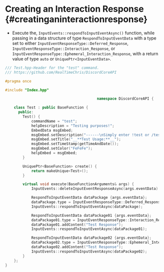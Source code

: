 Creating an Interaction Response {#creatinganinteractionresponse}
============
- Execute the, `InputEvents::respondToInputEventAsync()` function, while passing in a data structure of type `RespondToInputEventData` with a type set to either `InputEventResponseType::Deferred_Response`, `InputEventResponseType::Interaction_Response`, or `InputEventResponseType::Ephemeral_Interaction_Response`, with a return value of type `auto` or `UniquePtr<InputEventData>`.
```cpp
/// Test.hpp-Header for the "test" command.
/// https://github.com/RealTimeChris/DiscordCoreAPI

#pragma once

#include "Index.hpp"

										  namespace DiscordCoreAPI {

	class Test : public BaseFunction {
	  public:
		Test() {
			commandName = "test";
			helpDescription = "Testing purposes!";
			EmbedData msgEmbed;
			msgEmbed.setDescription("------\nSimply enter !test or /test!\n------");
			msgEmbed.setTitle("__**Test Usage:**__");
			msgEmbed.setTimeStamp(getTimeAndDate());
			msgEmbed.setColor("FeFeFe");
			helpEmbed = msgEmbed;
		}

		UniquePtr<BaseFunction> create() {
			return makeUnique<Test>();
		}

		virtual void execute(BaseFunctionArguments& args) {
			InputEvents::deleteInputEventResponseAsync(args.eventData).get();

			RespondToInputEventData dataPackage {args.eventData};
			dataPackage.type = InputEventResponseType::Deferred_Response;
			InputEvents::respondToInputEventAsync(dataPackage);

			RespondToInputEventData dataPackage01 {args.eventData};
			dataPackage01.type = InputEventResponseType::Interaction_Response;
			dataPackage01.addContent("Test Response");
			InputEvents::respondToInputEventAsync(dataPackage01);

			RespondToInputEventData dataPackage02 {args.eventData};
			dataPackage02.type = InputEventResponseType::Ephemeral_Interaction_Response;
			dataPackage02.addContent("Test Response");
			InputEvents::respondToInputEventAsync(dataPackage02);
		}
	};
}
```
